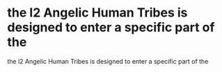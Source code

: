 # the l2 Angelic Human Tribes is designed to enter a specific part of the

the l2 Angelic Human Tribes is designed to enter a specific part of the